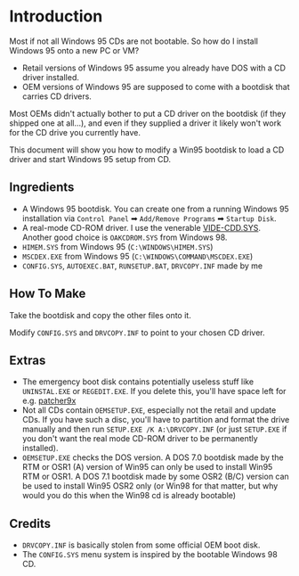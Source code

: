 # Introduction

Most if not all Windows 95 CDs are not bootable. So how do I install Windows 95 onto a new PC or VM?

* Retail versions of Windows 95 assume you already have DOS with a CD driver installed.
* OEM versions of Windows 95 are supposed to come with a bootdisk that carries CD drivers.

Most OEMs didn't actually bother to put a CD driver on the bootdisk (if they shipped one at all...), and
even if they supplied a driver it likely won't work for the CD drive you currently have.

This document will show you how to modify a Win95 bootdisk to load a CD driver and start Windows 95 setup from CD.

## Ingredients

*   A Windows 95 bootdisk. You can create one from a running Windows 95 installation via `Control Panel` ➡ `Add/Remove Programs` ➡ `Startup Disk`.
*   A real-mode CD-ROM driver. I use the venerable [VIDE-CDD.SYS](https://vogonsdrivers.com/getfile.php?fileid=1456&menustate=0). Another good choice is `OAKCDROM.SYS` from Windows 98.
*   `HIMEM.SYS` from Windows 95 (`C:\WINDOWS\HIMEM.SYS`)
*   `MSCDEX.EXE` from Windows 95 (`C:\WINDOWS\COMMAND\MSCDEX.EXE`)
*   `CONFIG.SYS`, `AUTOEXEC.BAT`, `RUNSETUP.BAT`, `DRVCOPY.INF` made by me

## How To Make

Take the bootdisk and copy the other files onto it.

Modify `CONFIG.SYS` and `DRVCOPY.INF` to point to your chosen CD driver.

## Extras

* The emergency boot disk contains potentially useless stuff like `UNINSTAL.EXE` or `REGEDIT.EXE`.
  If you delete this, you'll have space left for e.g. [patcher9x](https://github.com/JHRobotics/patcher9x)
* Not all CDs contain `OEMSETUP.EXE`, especially not the retail and update CDs.
  If you have such a disc, you'll have to partition and format the drive manually
  and then run `SETUP.EXE /K A:\DRVCOPY.INF` (or just `SETUP.EXE` if you don't want
  the real mode CD-ROM driver to be permanently installed).
* `OEMSETUP.EXE` checks the DOS version. A DOS 7.0 bootdisk made by the RTM or OSR1 (A) version of Win95
  can only be used to install Win95 RTM or OSR1. A DOS 7.1 bootdisk made by some OSR2 (B/C) version
  can be used to install Win95 OSR2 only (or Win98 for that matter, but why would you do this when
  the Win98 cd is already bootable)

## Credits

* `DRVCOPY.INF` is basically stolen from some official OEM boot disk.
* The `CONFIG.SYS` menu system is inspired by the bootable Windows 98 CD.




